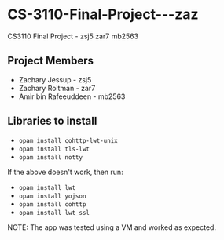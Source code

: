 # CS-3110-Final-Project---zaz
CS3110 Final Project - zsj5 zar7 mb2563

## Project Members
- Zachary Jessup - zsj5
- Zachary Roitman - zar7
- Amir bin Rafeeuddeen - mb2563

## Libraries to install
- `opam install cohttp-lwt-unix`
- `opam install tls-lwt`
- `opam install notty`

If the above doesn't work, then run:

- `opam install lwt`
- `opam install yojson`
- `opam install cohttp`
- `opam install lwt_ssl`

NOTE: The app was tested using a VM and worked as expected. 
